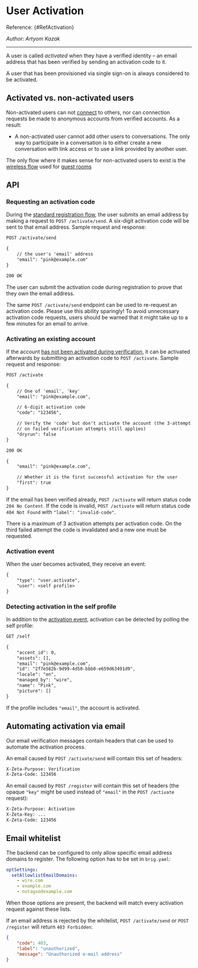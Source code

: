 # User Activation

Reference: {#RefActivation}

*Author: Artyom Kazak*

---

A user is called *activated* when they have a verified identity – an email
address that has been verified by sending an activation code to it.

A user that has been provisioned via single sign-on is always considered to be activated.

## Activated vs. non-activated users

<a id="refactivationbenefits"></a>

Non-activated users can not [connect](connection.md) to others, nor can connection requests be made to anonymous accounts from verified accounts. As a result:

* A non-activated user cannot add other users to conversations. The only way to participate in a conversation is to either create a new conversation with link access or to use a link provided by another user.

The only flow where it makes sense for non-activated users to exist is the [wireless flow](registration.md#refregistrationwireless) used for [guest rooms](https://wire.com/en/features/encrypted-guest-rooms/)

## API

<a id="refactivationapi"></a>

### Requesting an activation code

<a id="refactivationrequest"></a>

During the [standard registration flow](registration.md#refregistrationstandard), the user
submits an email address by making a request to `POST /activate/send`. A
six-digit activation code will be sent to that email address. Sample request and
response:

```default
POST /activate/send

{
    // the user's 'email' address
    "email": "pink@example.com"
}
```

```default
200 OK
```

The user can submit the activation code during registration to prove that they
own the email address.

The same `POST /activate/send` endpoint can be used to re-request an activation
code. Please use this ability sparingly! To avoid unnecessary activation code
requests, users should be warned that it might take up to a few minutes for an
email to arrive.

### Activating an existing account

<a id="refactivationsubmit"></a>

If the account [has not been activated during verification](registration.md#refregistrationnopreverification), it can be activated afterwards by submitting an activation code to `POST /activate`. Sample request and response:

```default
POST /activate

{
    // One of 'email', 'key'
    "email": "pink@example.com",

    // 6-digit activation code
    "code": "123456",

    // Verify the 'code' but don't activate the account (the 3-attempt limit
    // on failed verification attempts still applies)
    "dryrun": false
}
```

```default
200 OK

{
    "email": "pink@example.com",

    // Whether it is the first successful activation for the user
    "first": true
}
```

If the email has been verified already, `POST /activate` will return status code
`204 No Content`. If the code is invalid, `POST /activate` will return status
code `404 Not Found` with `"label": "invalid-code"`.

There is a maximum of 3 activation attempts per activation code. On the third failed attempt the code is invalidated and a new one must be requested.

### Activation event

<a id="refactivationevent"></a>

When the user becomes activated, they receive an event:

```default
{
    "type": "user.activate",
    "user": <self profile>
}
```

### Detecting activation in the self profile

<a id="refactivationprofile"></a>

In addition to the [activation event](#refactivationevent), activation can be detected by polling the self profile:

```default
GET /self

{
    "accent_id": 0,
    "assets": [],
    "email": "pink@example.com",
    "id": "2f7e582b-9d99-4d50-bbb0-e659d63491d9",
    "locale": "en",
    "managed_by": "wire",
    "name": "Pink",
    "picture": []
}
```

If the profile includes `"email"`, the account is activated.

## Automating activation via email

<a id="refactivationemailheaders"></a>

Our email verification messages contain headers that can be used to automate the activation process.

An email caused by `POST /activate/send` will contain this set of headers:

```default
X-Zeta-Purpose: Verification
X-Zeta-Code: 123456
```

An email caused by `POST /register` will contain this set of headers (the opaque `"key"` might be used instead of `"email"` in the `POST /activate` request):

```default
X-Zeta-Purpose: Activation
X-Zeta-Key: ...
X-Zeta-Code: 123456
```

## Email whitelist

<a id="refactivationallowlist"></a>

The backend can be configured to only allow specific email address domains to register. The following option has to be set in `brig.yaml`:

```yaml
optSettings:
  setAllowlistEmailDomains:
    - wire.com
    - example.com
    - notagoodexample.com
```

When those options are present, the backend will match every activation request against these lists.

If an email address is rejected by the whitelist, `POST /activate/send` or `POST /register` will return `403 Forbidden`:

```json
{
    "code": 403,
    "label": "unauthorized",
    "message": "Unauthorized e-mail address"
}
```
